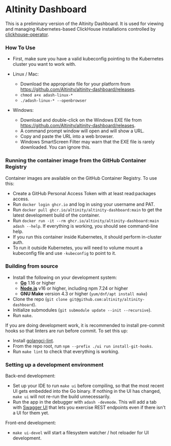 # Altinity Dashboard

This is a preliminary version of the Altinity Dashboard.  It is used for viewing and managing Kubernetes-based ClickHouse installations controlled by [clickhouse-operator](https://github.com/altinity/clickhouse-operator).

### How To Use

* First, make sure you have a valid kubeconfig pointing to the Kubernetes cluster you want to work with.

* Linux / Mac:
  * Download the appropriate file for your platform from https://github.com/Altinity/altinity-dashboard/releases.
  * `chmod a+x adash-linux-*`
  * `./adash-linux-* --openbrowser`

* Windows:
  * Download and double-click on the Windows EXE file from https://github.com/Altinity/altinity-dashboard/releases.
  * A command prompt window will open and will show a URL.
  * Copy and paste the URL into a web browser.
  * Windows SmartScreen Filter may warn that the EXE file is rarely downloaded.  You can ignore this.

### Running the container image from the GitHub Container Registry

Container images are available on the GitHub Container Registry.  To use this:

* Create a GitHub Personal Access Token with at least read:packages access.
* Run `docker login ghcr.io` and log in using your username and PAT.
* Run `docker pull ghcr.io/altinity/altinity-dashboard:main` to get the latest development build of the container.
* Run `docker run -it --rm ghcr.io/altinity/altinity-dashboard:main adash --help`.  If everything is working, you should see command-line help.
* If you run this container inside Kubernetes, it should perform in-cluster auth.
* To run it outside Kubernetes, you will need to volume mount a kubeconfig file and use `-kubeconfig` to point to it.

### Building from source

* Install the following on your development system:
  * [**Go**](https://golang.org/doc/install) 1.16 or higher
  * [**Node.js**](https://nodejs.org/en/download/) v16 or higher, including npm 7.24 or higher
  * **GNU Make** version 4.3 or higher (`yum/dnf/apt install make`)
* Clone the repo (`git clone git@github.com:altinity/altinity-dashboard`).
* Initialize submodules (`git submodule update --init --recursive`).
* Run `make`.

If you are doing development work, it is recommended to install pre-commit hooks so that linters are run before commit.  To set this up:

* Install [golangci-lint](https://github.com/golangci/golangci-lint#readme).
* From the repo root, run `npm --prefix ./ui run install-git-hooks`.
* Run `make lint` to check that everything is working.

### Setting up a development environment

Back-end development:

* Set up your IDE to run `make ui` before compiling, so that the most recent UI gets embedded into the Go binary.  If nothing in the UI has changed, `make ui` will not re-run the build unnecessarily.
* Run the app in the debugger with `adash -devmode`.  This will add a tab with [Swagger UI](https://swagger.io/tools/swagger-ui/) that lets you exercise REST endpoints even if there isn't a UI for them yet.

Front-end development:

* `make ui-devel` will start a filesystem watcher / hot reloader for UI development.

